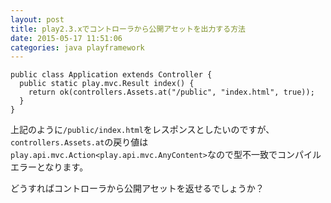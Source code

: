 ```yaml
---
layout: post
title: play2.3.xでコントローラから公開アセットを出力する方法
date: 2015-05-17 11:51:06
categories: java playframework
---
```

<pre><code>public class Application extends Controller {
  public static play.mvc.Result index() {
    return ok(controllers.Assets.at("/public", "index.html", true));
  }
}
</code></pre>

<p>上記のように<code>/public/index.html</code>をレスポンスとしたいのですが、<code>controllers.Assets.at</code>の戻り値は<code>play.api.mvc.Action&lt;play.api.mvc.AnyContent&gt;</code>なので型不一致でコンパイルエラーとなります。</p>

<p>どうすればコントローラから公開アセットを返せるでしょうか？</p>
